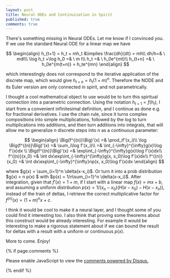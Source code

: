 ```yaml
---
layout: post
title: Neural ODEs and Continuization in Spirit
published: true
comments: true
---
```


There's something missing in Neural ODEs. Let me know if I convinced you.
If we use the standard Neural ODE for a linear map we have

$$
\begin{align}
    h_{t+1} = h_t + mh_t &\implies \frac{dh}{dt} = mh\\
    dh/h=& \ mdt\\ 
    \log h_t  +\log h_0 =& \ m t\\ 
    h_t =& \ h_0e^{mt}\\ 
    h_{t+n} =& \ h_0e^{m(t+n)} = h_te^{mn}
\end{align}
$$

which interestingly does not correspond to the iterative application of 
the discrete map, which would give $h_{t+n} = h_t(1+m)^n$. Therefore the NODE 
and its Euler version are only connected in spirit, and not parametrically.

I thought a cool mathematical object to use would be to turn this spiritual 
connection into a parametric connection. Using the notation $h_{t+1} = f(h_t)$, 
I start from a convenient infinitesimal definition, and I continue as done e.g. 
for fractional derivatives. I use the chain rule, since it turns complex 
compositions into simple multiplications, followed by the log to turn multiplications 
into additions, and then turn additions into integrals, that will allow me 
to generalize $n$ discrete steps into $n$ as a continuous parameter:

$$
\begin{align}
    \Big(f^{(n)}\Big)'(x) =& \prod_if'(x_i)\\
    \log \Big(f^{(n)}\Big)'(x) =& \sum_i\log f'(x_i)\\
    =& \int_{-\infty}^{\infty}g(x)\log
    f'(x)dx \\
    \Big(f^{(n)}\Big)'(x) =& \exp\int_{-\infty}^{\infty}g(x)\log f'(x)dx\\
    f^{(n)}(x_0) =& \int dx\exp\int_{-\infty}^{\infty}g(x, x_0)\log f'(x)dx\\
    f^{(n)}(x_0) =& \int dx\exp\int_{-\infty}^{\infty}np(x, x_0)\log f'(x)dx
\end{align}
$$

where $g(x) = \sum_{i=1}^n \delta(x-x_i)$. Or turn it into a 
prob distribution $g(x) = n p(x) $ with $p(x) =  1/n\sum_{i=1}^n \delta(x-x_i)$. 
After integration, given that $f'(x) = 1+m$, if I start 
with a linear map $f(x)=mx+b$, and assuming a uniform distribution 
$p(x) = 1/(x_n-x_0)(H(x-x_0) - H(x-x_n))$, instead of the train of deltas, 
I retrieve the correct 
multiplicative factor for $f^{(n)}(x) = (1+m)^nx + c$. 

I think it would be cool to make it a neural layer, and I thought some of you 
could find it interesting too. I also think that proving some theorems 
about this construct would be already interesting. For example it would 
be interesting to make a rigorous statement about if we can bound the 
result for deltas with a result with a uniform or continuous $p(x)$.

More to come. Enjoy!



{% if page.comments %} 



<div id="disqus_thread"></div>
<script>

/**
*  RECOMMENDED CONFIGURATION VARIABLES: EDIT AND UNCOMMENT THE SECTION BELOW TO INSERT DYNAMIC VALUES FROM YOUR PLATFORM OR CMS.
*  LEARN WHY DEFINING THESE VARIABLES IS IMPORTANT: https://disqus.com/admin/universalcode/#configuration-variables*/
/*
var disqus_config = function () {
this.page.url = PAGE_URL;  // Replace PAGE_URL with your page's canonical URL variable
this.page.identifier = PAGE_IDENTIFIER; // Replace PAGE_IDENTIFIER with your page's unique identifier variable
};
*/
(function() { // DON'T EDIT BELOW THIS LINE
var d = document, s = d.createElement('script');
s.src = 'https://https-lucehe-github-io.disqus.com/embed.js';
s.setAttribute('data-timestamp', +new Date());
(d.head || d.body).appendChild(s);
})();
</script>
<noscript>Please enable JavaScript to view the <a href="https://disqus.com/?ref_noscript">comments powered by Disqus.</a></noscript>



{% endif %}
